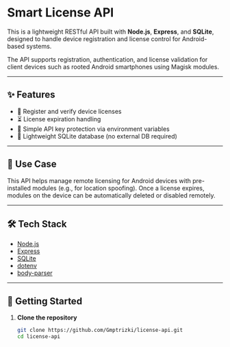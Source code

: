 # Smart License API

This is a lightweight RESTful API built with **Node.js**, **Express**, and **SQLite**, designed to handle device registration and license control for Android-based systems.

The API supports registration, authentication, and license validation for client devices such as rooted Android smartphones using Magisk modules.

---

## ✨ Features

- 📱 Register and verify device licenses
- ⏳ License expiration handling
- 🔐 Simple API key protection via environment variables
- 💾 Lightweight SQLite database (no external DB required)

---

## 🧩 Use Case

This API helps manage remote licensing for Android devices with pre-installed modules (e.g., for location spoofing). Once a license expires, modules on the device can be automatically deleted or disabled remotely.

---

## 🛠️ Tech Stack

- [Node.js](https://nodejs.org/)
- [Express](https://expressjs.com/)
- [SQLite](https://www.sqlite.org/)
- [dotenv](https://www.npmjs.com/package/dotenv)
- [body-parser](https://www.npmjs.com/package/body-parser)

---

## 🚀 Getting Started

1. **Clone the repository**
   ```bash
   git clone https://github.com/Gmptrizki/license-api.git
   cd license-api
